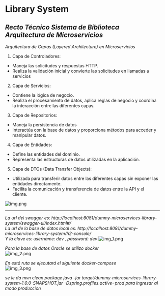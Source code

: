 # Library System
*Recto Técnico Sistema de Biblioteca Arquitectura de Microservicios* 
-------------------------------------------------------------------------
*Arquitectura de Capas (Layered Architecture) en Microservicios*

1. Capa de Controladores:
* Maneja las solicitudes y respuestas HTTP.
* Realiza la validación inicial y convierte las solicitudes en llamadas a servicios

2. Capa de Servicios:
* Contiene la lógica de negocio.
* Realiza el procesamiento de datos, aplica reglas de negocio y coordina la interacción entre las diferentes capas.

3. Capa de Repositorios:
* Maneja la persistencia de datos
* Interactúa con la base de datos y proporciona métodos para acceder y manipular datos.

4. Capa de Entidades:
* Define las entidades del dominio.
* Representa las estructuras de datos utilizadas en la aplicación.

5. Capa de DTOs (Data Transfer Objects):
* Utilizada para transferir datos entre las diferentes capas sin exponer las entidades directamente.
* Facilita la comunicación y transferencia de datos entre la API y el cliente.

![img.png](img.png)

------------------------------------------------------------------------------
*La url del swagger es: http://localhost:8081/dummy-microservices-library-system/swagger-ui/index.html#/* <br/>
*La url de la base de datos local es: http://localhost:8081/dummy-microservices-library-system/h2-console/* <br/>
*Y la clave es:   username: dev , password: dev*
![img_1.png](img_1.png)

*Para la base de datos Oracle se utilizo docker* <br/>
![img_2.png](img_2.png)

*En está ruta se ejecutará el siguiente docker-compose* <br/>
![img_3.png](img_3.png)

*se le da mvn clean package*
*java -jar target/dummy-microservices-library-system-1.0.0-SNAPSHOT.jar -Dspring.profiles.active=prod para ingresar al modo produccion*

